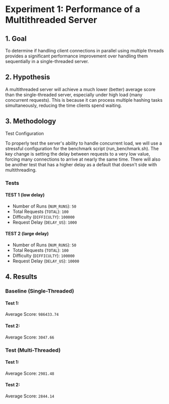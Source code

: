 # Experiment 1: Performance of a Multithreaded Server
## 1. Goal

To determine if handling client connections in parallel using multiple threads provides a significant performance improvement over handling them sequentially in a single-threaded server.

## 2. Hypothesis

A multithreaded server will achieve a much lower (better) average score than the single-threaded server, especially under high load (many concurrent requests). This is because it can process multiple hashing tasks simultaneously, reducing the time clients spend waiting.
## 3. Methodology
   Test Configuration

To properly test the server's ability to handle concurrent load, we will use a stressful configuration for the benchmark script (run_benchmark.sh). The key change is setting the delay between requests to a very low value, forcing many connections to arrive at nearly the same time.
There will also be another test that has a higher delay as a default that doesn't side with multithreading.

### Tests
#### TEST 1 (low delay)
* Number of Runs (`NUM_RUNS`): `50`
* Total Requests (`TOTAL`): `100`
* Difficulty (`DIFFICULTY`): `100000`
* Request Delay (`DELAY_US`): `1000`

#### TEST 2 (large delay)
* Number of Runs (`NUM_RUNS`): `50`
* Total Requests (`TOTAL`): `100`
* Difficulty (`DIFFICULTY`): `100000`
* Request Delay (`DELAY_US`): `10000`


## 4. Results

### Baseline (Single-Threaded)
#### Test 1:
Average Score: `986433.74`
#### Test 2:
Average Score: `3047.66`

### Test (Multi-Threaded)
#### Test 1:
Average Score: `2981.48`
#### Test 2:
Average Score: `2844.14`